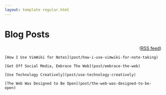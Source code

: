 ```yaml
---
layout: template regular.html
---
```


# Blog Posts
<div style="text-align: right"> (<a href="/blog/feed.xml">RSS feed</a>) </div>
	
	[How I Use VimWiki for Notes](post/how-i-use-vimwiki-for-note-taking)
	
	[Get Off Social Media, Embrace The Web](post/embrace-the-web)

	[Use Technology Creatively](post/use-technology-creatively)
	
	[The Web Was Designed to Be Open](post/the-web-was-designed-to-be-open)
